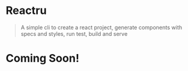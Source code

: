 # Reactru
> A simple cli to create a react project, generate components with specs and styles, run test, build and serve

# Coming Soon!